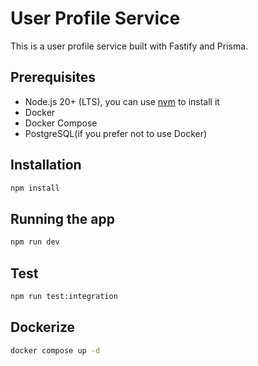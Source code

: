 # User Profile Service

This is a user profile service built with Fastify and Prisma.

## Prerequisites

- Node.js 20+ (LTS), you can use [nvm](https://github.com/nvm-sh/nvm) to install it
- Docker
- Docker Compose
- PostgreSQL(if you prefer not to use Docker)

## Installation

```bash
npm install
```

## Running the app

```bash
npm run dev
```

## Test

```bash
npm run test:integration
```

## Dockerize

```bash
docker compose up -d
```

